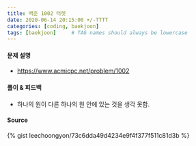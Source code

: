 ```yaml
---
title: 백준 1002 터렛 
date: 2020-06-14 20:15:00 +/-TTTT
categories: [coding, baekjoon]
tags: [baekjoon]     # TAG names should always be lowercase
---
```



#### 문제 설명
- https://www.acmicpc.net/problem/1002

#### 풀이 & 피드백
- 하나의 원이 다른 하나의 원 안에 있는 것을 생각 못함.

#### Source
{% gist leechoongyon/73c6dda49d4234e9f4f377f511c81d3b %}